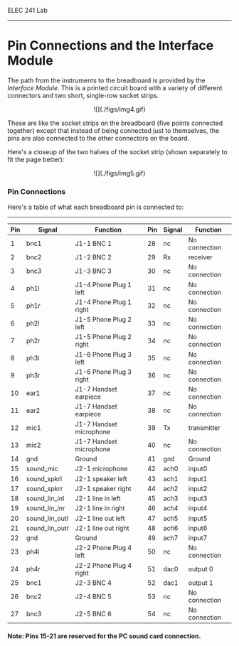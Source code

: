 ELEC 241 Lab

------------------------------------------------------------------------

Pin Connections and the Interface Module
========================================

The path from the instruments to the breadboard is provided by the
*Interface Module*. This is a printed circuit board with a variety of
different connectors and two short, single-row socket strips.

<center>
![](./figs/img4.gif)
</center>

These are like the socket strips on the breadboard (five points connected
together) except that instead of being connected just to themselves, the pins
are also connected to the other connectors on the board.

Here's a closeup of the two halves of the socket strip (shown separately to fit
the page better):

<center>
![](./figs/img5.gif)
</center>

### Pin Connections

Here's a table of what each breadboard pin is connected to:

------------------------------------------------------------------------

| **Pin** | **Signal** | **Function** | **Pin** | **Signal** | **Function** | 
| --- | ------ | -------- | --- | ------ | -------- |
| 1   | bnc1 | J1-1 BNC 1 | 28 | nc | No connection | 
| 2   | bnc2 | J1-2 BNC 2 | 29 | Rx | receiver | 
| 3   | bnc3 | J1-3 BNC 3 | 30 | nc | No connection | 
| 4   | ph1l | J1-4 Phone Plug 1 left | 31 | nc | No connection | 
| 5   | ph1r | J1-4 Phone Plug 1 right | 32 | nc | No connection | 
| 6   | ph2l | J1-5 Phone Plug 2 left | 33 | nc | No connection | 
| 7   | ph2r | J1-5 Phone Plug 2 right | 34 | nc | No connection | 
| 8   | ph3l | J1-6 Phone Plug 3 left | 35 | nc | No connection | 
| 9   | ph3r | J1-6 Phone Plug 3 right | 36 | nc | No connection | 
| 10  | ear1 | J1-7 Handset earpiece | 37 | nc | No connection | 
| 11  | ear2 | J1-7 Handset earpiece | 38 | nc | No connection | 
| 12  | mic1 | J1-7 Handset microphone | 39 | Tx | transmitter | 
| 13  | mic2 | J1-7 Handset microphone | 40 | nc | No connection | 
| 14  | gnd | Ground | 41 | gnd | Ground | 
| 15  | sound_mic | J2-1  microphone | 42 | ach0 | input0 | 
| 16  | sound_spkrl | J2-1 speaker left | 43 | ach1 | input1 | 
| 17  | sound_spkrr | J2-1 speaker right | 44 | ach2 | input2 | 
| 18  | sound_lin_inl | J2-1 line in left | 45 | ach3 | input3 | 
| 19  | sound_lin_inr | J2-1 line in right | 46 | ach4 | input4 | 
| 20  | sound_lin_outl | J2-1 line out left | 47 | ach5 | input5 | 
| 21  | sound_lin_outr | J2-1 line out right | 48 | ach6 | input6 | 
| 22  | gnd | Ground | 49 | ach7 | input7 | 
| 23  | ph4l | J2-2 Phone Plug 4 left | 50 | nc | No connection | 
| 24  | ph4r | J2-2 Phone Plug 4 right | 51 | dac0 | output 0 | 
| 25  | bnc1 | J2-3 BNC 4 | 52 | dac1 | output 1 | 
| 26  | bnc2 | J2-4 BNC 5 | 53 | nc | No connection | 
| 27  | bnc3 | J2-5 BNC 6 | 54 | nc | No connection | 

#### Note: Pins 15-21 are reserved for the PC sound card connection.
